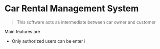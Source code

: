 # Car Rental Management System

> This  software acts as intermediate between car owner and customer

Main features are 

 * Only authorized users can be enter i
